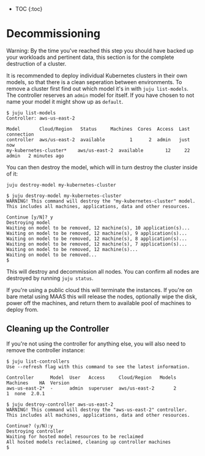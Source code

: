 * TOC
{:toc}

# Decommissioning

Warning: By the time you've reached this step you should have backed up your workloads and pertinent data, this section is for the complete destruction of a cluster. 

It is recommended to deploy individual Kubernetes clusters in their own models, so that there is a clean seperation between environments. To remove a cluster first find out which model it's in with `juju list-models`. The controller reserves an `admin` model for itself. If you have chosen to not name your model it might show up as `default`. 

```
$ juju list-models
Controller: aws-us-east-2

Model       Cloud/Region   Status     Machines  Cores  Access  Last connection
controller  aws/us-east-2  available         1      2  admin   just now
my-kubernetes-cluster*    aws/us-east-2  available        12     22  admin   2 minutes ago
```

You can then destroy the model, which will in turn destroy the cluster inside of it:

    juju destroy-model my-kubernetes-cluster
    
```
$ juju destroy-model my-kubernetes-cluster
WARNING! This command will destroy the "my-kubernetes-cluster" model.
This includes all machines, applications, data and other resources.

Continue [y/N]? y
Destroying model
Waiting on model to be removed, 12 machine(s), 10 application(s)...
Waiting on model to be removed, 12 machine(s), 9 application(s)...
Waiting on model to be removed, 12 machine(s), 8 application(s)...
Waiting on model to be removed, 12 machine(s), 7 application(s)...
Waiting on model to be removed, 12 machine(s)...
Waiting on model to be removed...
$
```

This will destroy and decommission all nodes. You can confirm all nodes are destroyed by running `juju status`.

If you're using a public cloud this will terminate the instances. If you're on bare metal using MAAS this will release the nodes, optionally wipe the disk, power off the machines, and return them to available pool of machines to deploy from. 

## Cleaning up the Controller

If you're not using the controller for anything else, you will also need to remove the controller instance: 

```
$ juju list-controllers
Use --refresh flag with this command to see the latest information.

Controller      Model  User   Access     Cloud/Region   Models  Machines    HA  Version
aws-us-east-2*  -      admin  superuser  aws/us-east-2       2         1  none  2.0.1  

$ juju destroy-controller aws-us-east-2 
WARNING! This command will destroy the "aws-us-east-2" controller.
This includes all machines, applications, data and other resources.

Continue? (y/N):y
Destroying controller
Waiting for hosted model resources to be reclaimed
All hosted models reclaimed, cleaning up controller machines
$ 
```
